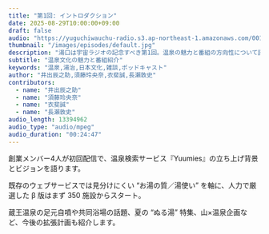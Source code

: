 ```yaml
---
title: "第1回: イントロダクション"
date: 2025-08-29T10:00:00+09:00
draft: false
audio: "https://yuguchiwauchu-radio.s3.ap-northeast-1.amazonaws.com/001.introduction.mp3"
thumbnail: "/images/episodes/default.jpg"
description: "湯口は宇宙ラジオの記念すべき第1回。温泉の魅力と番組の方向性について語ります。"
subtitle: "温泉文化の魅力と番組紹介"
keywords: "温泉,湯治,日本文化,雑談,ポッドキャスト"
author: "井出辰之助,須藤玲央奈,衣斐誠,長瀨敦史"
contributors:
  - name: "井出辰之助"
  - name: "須藤玲央奈"
  - name: "衣斐誠"
  - name: "長瀨敦史"
audio_length: 13394962
audio_type: "audio/mpeg"
audio_duration: "00:24:47"
---
```


創業メンバー4人が初回配信で、温泉検索サービス『Yuumies』の立ち上げ背景とビジョンを語ります。

既存のウェブサービスでは見分けにくい “お湯の質／湯使い” を軸に、人力で厳選した β 版はまず 350 施設からスタート。

蔵王温泉の足元自噴や共同浴場の話題、夏の “ぬる湯” 特集、山×温泉企画など、今後の拡張計画も紹介します。
